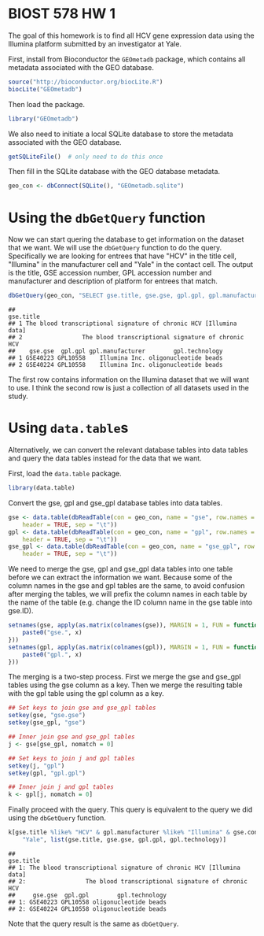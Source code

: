 BIOST 578 HW 1  
========================================================


The goal of this homework is to find all HCV gene expression data using the Illumina platform submitted by an investigator at Yale.

First, install from Bioconductor the `GEOmetadb` package, which contains all metadata associated with the GEO database.  


```r
source("http://bioconductor.org/biocLite.R")
biocLite("GEOmetadb")
```


Then load the package. 


```r
library("GEOmetadb")
```


We also need to initiate a local SQLite database to store the metadata associated with the GEO database.


```r
getSQLiteFile()  # only need to do this once 
```


Then fill in the SQLite database with the GEO database metadata. 


```r
geo_con <- dbConnect(SQLite(), "GEOmetadb.sqlite")
```


# Using the `dbGetQuery` function

Now we can start quering the database to get information on the dataset that we want. We will use the `dbGetQuery` function to do the query. Specifically we are looking for entrees that have "HCV" in the title cell, "Illumina" in the manufacturer cell and "Yale" in the contact cell. The output is the title, GSE accession number, GPL accession number and manufacturer and description of platform for entrees that match. 


```r
dbGetQuery(geo_con, "SELECT gse.title, gse.gse, gpl.gpl, gpl.manufacturer, gpl.technology FROM (gse JOIN gse_gpl ON gse.gse=gse_gpl.gse) j JOIN gpl ON j.gpl=gpl.gpl WHERE gse.title LIKE '%HCV%' AND gpl.manufacturer LIKE '%Illumina%' AND gse.contact LIKE '%Yale%';")
```

```
##                                                            gse.title
## 1 The blood transcriptional signature of chronic HCV [Illumina data]
## 2                 The blood transcriptional signature of chronic HCV
##    gse.gse  gpl.gpl gpl.manufacturer        gpl.technology
## 1 GSE40223 GPL10558    Illumina Inc. oligonucleotide beads
## 2 GSE40224 GPL10558    Illumina Inc. oligonucleotide beads
```


The first row contains information on the Illumina dataset that we will want to use. I think the second row is just a collection of all datasets used in the study. 

# Using `data.table`s

Alternatively, we can convert the relevant database tables into data tables and query the data tables instead for the data that we want.

First, load the `data.table` package. 


```r
library(data.table)
```


Convert the gse, gpl and gse_gpl database tables into data tables.


```r
gse <- data.table(dbReadTable(con = geo_con, name = "gse", row.names = FALSE, 
    header = TRUE, sep = "\t"))
gpl <- data.table(dbReadTable(con = geo_con, name = "gpl", row.names = FALSE, 
    header = TRUE, sep = "\t"))
gse_gpl <- data.table(dbReadTable(con = geo_con, name = "gse_gpl", row.names = FALSE, 
    header = TRUE, sep = "\t"))
```


We need to merge the gse, gpl and gse_gpl data tables into one table before we can extract the information we want. Because some of the column names in the gse and gpl tables are the same, to avoid confusion after merging the tables, we will prefix the column names in each table by the name of the table (e.g. change the ID column name in the gse table into gse.ID).


```r
setnames(gse, apply(as.matrix(colnames(gse)), MARGIN = 1, FUN = function(x) {
    paste0("gse.", x)
}))
setnames(gpl, apply(as.matrix(colnames(gpl)), MARGIN = 1, FUN = function(x) {
    paste0("gpl.", x)
}))
```


The merging is a two-step process. First we merge the gse and gse_gpl tables using the gse column as a key. Then we merge the resulting table with the gpl table using the gpl column as a key.


```r
## Set keys to join gse and gse_gpl tables
setkey(gse, "gse.gse")
setkey(gse_gpl, "gse")

## Inner join gse and gse_gpl tables
j <- gse[gse_gpl, nomatch = 0]

## Set keys to join j and gpl tables
setkey(j, "gpl")
setkey(gpl, "gpl.gpl")

## Inner join j and gpl tables
k <- gpl[j, nomatch = 0]
```


Finally proceed with the query. This query is equivalent to the query we did using the `dbGetQuery` function.


```r
k[gse.title %like% "HCV" & gpl.manufacturer %like% "Illumina" & gse.contact %like% 
    "Yale", list(gse.title, gse.gse, gpl.gpl, gpl.technology)]
```

```
##                                                             gse.title
## 1: The blood transcriptional signature of chronic HCV [Illumina data]
## 2:                 The blood transcriptional signature of chronic HCV
##     gse.gse  gpl.gpl        gpl.technology
## 1: GSE40223 GPL10558 oligonucleotide beads
## 2: GSE40224 GPL10558 oligonucleotide beads
```


Note that the query result is the same as `dbGetQuery`.
